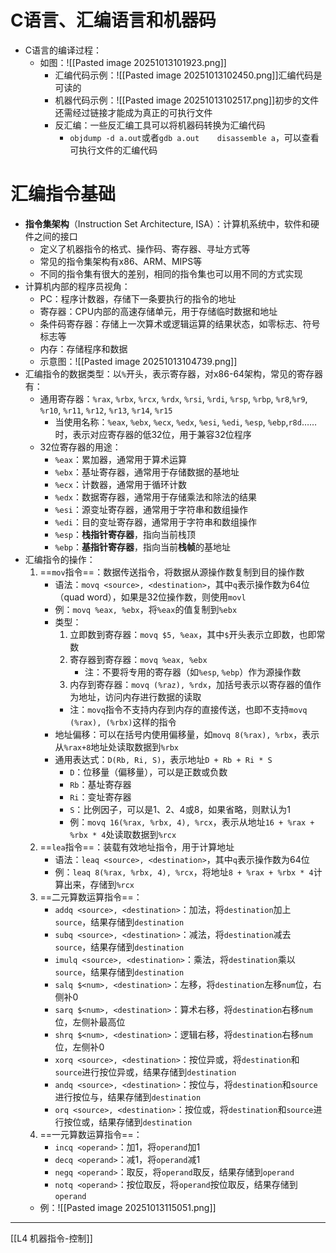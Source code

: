 # C语言、汇编语言和机器码
- C语言的编译过程：
	- 如图：![[Pasted image 20251013101923.png]]
		- 汇编代码示例：![[Pasted image 20251013102450.png]]汇编代码是可读的
		- 机器代码示例：![[Pasted image 20251013102517.png]]初步的文件还需经过链接才能成为真正的可执行文件
		- 反汇编：一些反汇编工具可以将机器码转换为汇编代码
			- `objdump -d a.out`或者`gdb a.out    disassemble a`，可以查看可执行文件的汇编代码
# 汇编指令基础
- **指令集架构**（Instruction Set Architecture, ISA）：计算机系统中，软件和硬件之间的接口
	- 定义了机器指令的格式、操作码、寄存器、寻址方式等
	- 常见的指令集架构有x86、ARM、MIPS等
	- 不同的指令集有很大的差别，相同的指令集也可以用不同的方式实现
- 计算机内部的程序员视角：
	- PC：程序计数器，存储下一条要执行的指令的地址
	- 寄存器：CPU内部的高速存储单元，用于存储临时数据和地址
	- 条件码寄存器：存储上一次算术或逻辑运算的结果状态，如零标志、符号标志等
	- 内存：存储程序和数据
	- 示意图：![[Pasted image 20251013104739.png]]
- 汇编指令的数据类型：以`%`开头，表示寄存器，对x86-64架构，常见的寄存器有：
	- 通用寄存器：`%rax`, `%rbx`, `%rcx`, `%rdx`, `%rsi`, `%rdi`, `%rsp`, `%rbp`, `%r8`,`%r9`, `%r10`, `%r11`, `%r12`, `%r13`, `%r14`, `%r15`
		- 当使用名称：`%eax`, `%ebx`, `%ecx`, `%edx`, `%esi`, `%edi`, `%esp`, `%ebp`,`r8d`……时，表示对应寄存器的低32位，用于兼容32位程序
	- 32位寄存器的用途：
		- `%eax`：累加器，通常用于算术运算
		- `%ebx`：基址寄存器，通常用于存储数据的基地址
		- `%ecx`：计数器，通常用于循环计数
		- `%edx`：数据寄存器，通常用于存储乘法和除法的结果
		- `%esi`：源变址寄存器，通常用于字符串和数组操作
		- `%edi`：目的变址寄存器，通常用于字符串和数组操作
		- `%esp`：**栈指针寄存器**，指向当前栈顶
		- `%ebp`：**基指针寄存器**，指向当前**栈帧**的基地址
- 汇编指令的操作：
	1. ==`mov`指令==：数据传送指令，将数据从源操作数复制到目的操作数
		- 语法：`movq <source>, <destination>`，其中`q`表示操作数为64位（quad word），如果是32位操作数，则使用`movl`
		- 例：`movq %eax, %ebx`，将`%eax`的值复制到`%ebx`
		- 类型：
			1. 立即数到寄存器：`movq $5, %eax`，其中`$`开头表示立即数，也即常数
			2. 寄存器到寄存器：`movq %eax, %ebx`
				- 注：不要将专用的寄存器（如`%esp`, `%ebp`）作为源操作数
			3. 内存到寄存器：`movq (%raz), %rdx`，加括号表示以寄存器的值作为地址，访问内存进行数据的读取
			- 注：`movq`指令不支持内存到内存的直接传送，也即不支持`movq (%rax), (%rbx)`这样的指令
		- 地址偏移：可以在括号内使用偏移量，如`movq 8(%rax), %rbx`，表示从`%rax+8`地址处读取数据到`%rbx`
		- 通用表达式：`D(Rb, Ri, S)`，表示地址`D + Rb + Ri * S`
			- `D`：位移量（偏移量），可以是正数或负数
			- `Rb`：基址寄存器
			- `Ri`：变址寄存器
			- `S`：比例因子，可以是1、2、4或8，如果省略，则默认为1
			- 例：`movq 16(%rax, %rbx, 4), %rcx`，表示从地址`16 + %rax + %rbx * 4`处读取数据到`%rcx`
	2. ==`lea`指令==：装载有效地址指令，用于计算地址
		- 语法：`leaq <source>, <destination>`，其中`q`表示操作数为64位
		- 例：`leaq 8(%rax, %rbx, 4), %rcx`，将地址`8 + %rax + %rbx * 4`计算出来，存储到`%rcx`
	3. ==二元算数运算指令==：
		- `addq <source>, <destination>`：加法，将`destination`加上`source`，结果存储到`destination`
		- `subq <source>, <destination>`：减法，将`destination`减去`source`，结果存储到`destination`
		- `imulq <source>, <destination>`：乘法，将`destination`乘以`source`，结果存储到`destination`
		- `salq $<num>, <destination>`：左移，将`destination`左移`num`位，右侧补0
		- `sarq $<num>, <destination>`：算术右移，将`destination`右移`num`位，左侧补最高位
		- `shrq $<num>, <destination>`：逻辑右移，将`destination`右移`num`位，左侧补0
		- `xorq <source>, <destination>`：按位异或，将`destination`和`source`进行按位异或，结果存储到`destination` 
		- `andq <source>, <destination>`：按位与，将`destination`和`source`进行按位与，结果存储到`destination`
		- `orq <source>, <destination>`：按位或，将`destination`和`source`进行按位或，结果存储到`destination`
	4. ==一元算数运算指令==：
		- `incq <operand>`：加1，将`operand`加1
		- `decq <operand>`：减1，将`operand`减1
		- `negq <operand>`：取反，将`operand`取反，结果存储到`operand`
		- `notq <operand>`：按位取反，将`operand`按位取反，结果存储到`operand`
	- 例：![[Pasted image 20251013115051.png]]
---
[[L4 机器指令-控制]]